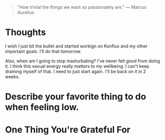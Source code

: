 
> \"How trivial the things we want so passionately are.\" — Marcus Aurelius

# Thoughts
I wish I just bit the bullet and started workign on Konflux and my other important goals. I'll do that tomorrow.

Also, when am I going to stop masturbating? I've never felt good from doing it. I think this sexual energy really matters to my wellbeing. I can't keep draining myself of that. I need to just start again. I'll be back on it in 2 weeks.

# Describe your favorite thing to do when feeling low.

# One Thing You're Grateful For

